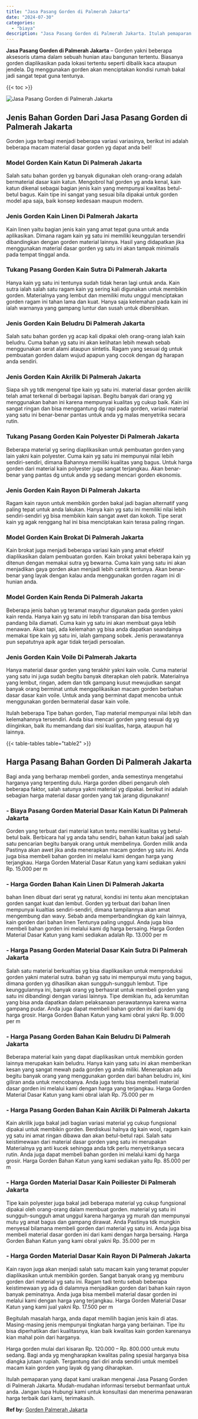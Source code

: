 ```yaml
---
title: "Jasa Pasang Gorden di Palmerah Jakarta"
date: "2024-07-30"
categories: 
  - "biaya"
description: "Jasa Pasang Gorden di Palmerah Jakarta. Itulah pemaparan yang dapat kami uraikan mengenai Jasa Pasang Gorden di Palmerah Jakarta. Mudah-mudahan informasi ter..."
---
```


**Jasa Pasang Gorden di Palmerah Jakarta** – Gorden yakni beberapa aksesoris utama dalam sebuah hunian atau bangunan tertentu. Biasanya gorden diaplikasikan pada lokasi tertentu seperti dibalik kaca ataupun jendela. Dg menggunakan gorden akan menciptakan kondisi rumah bakal jadi sangat tepat guna tentunya.

{{< toc >}}

![Jasa Pasang Gorden di Palmerah Jakarta](/images/pasang-gorden-murah05.png)

## Jenis Bahan Gorden Dari Jasa Pasang Gorden di Palmerah Jakarta

Gorden juga terbagi menjadi beberapa variasi variasinya, berikut ini adalah beberapa macam material dasar gorden yg dapat anda beli!

### Model Gorden Kain Katun Di Palmerah Jakarta

Salah satu bahan gorden yg banyak digunakan oleh orang-orang adalah bermaterial dasar kain katun. Mengobrol hal gorden yg anda kenal, kain katun dikenal sebagai bagian jenis kain yang mempunyai kwalitas betul-betul bagus. Kain tipe ini sangat yang sesuai bila dipakai untuk gorden model apa saja, baik konsep kedesaan maupun modern.

### Jenis Gorden Kain Linen Di Palmerah Jakarta

Kain linen yaitu bagian jenis kain yang amat tepat guna untuk anda aplikasikan. Dimana ragam kain yg satu ini memiliki keunggulan tersendiri dibandingkan dengan gorden material lainnya. Hasil yang didapatkan jika menggunakan material dasar gorden yg satu ini akan tampak minimalis pada tempat tinggal anda.

### Tukang Pasang Gorden Kain Sutra Di Palmerah Jakarta

Hanya kain yg satu ini tentunya sudah tidak heran lagi untuk anda. Kain sutra ialah salah satu ragam kain yg sering kali digunakan untuk membikin gorden. Materialnya yang lembut dan memiliki mutu unggul menciptakan gorden ragam ini tahan lama dan kuat. Hanya saja kelemahan pada kain ini ialah warnanya yang gampang luntur dan susah untuk dibersihkan.

### Jenis Gorden Kain Beludru Di Palmerah Jakarta

Salah satu bahan gorden yg acap kali dipakai oleh orang-orang ialah kain beludru. Cuma bahan yg satu ini akan kelihatan lebih mewah sebab menggunakan serat alami ataupun sintetis. Ragam yang sesuai dg untuk pembuatan gorden dalam wujud apapun yang cocok dengan dg harapan anda sendiri.

### Jenis Gorden Kain Akrilik Di Palmerah Jakarta

Siapa sih yg tdk mengenal tipe kain yg satu ini. material dasar gorden akrilik telah amat terkenal di berbagai lapisan. Begitu banyak dari orang yg menggunakan bahan ini karena mempunyai kualitas yg cukup baik. Kain ini sangat ringan dan bisa menggantung dg rapi pada gorden, variasi material yang satu ini benar-benar pantas untuk anda yg malas menyetrika secara rutin.

### Tukang Pasang Gorden Kain Polyester Di Palmerah Jakarta

Beberapa material yg sering diaplikasikan untuk pembuatan gorden yang lain yakni kain polyester. Cuma kain yg satu ini mempunyai nilai lebih sendiri-sendiri, dimana Bahannya memiliki kualitas yang bagus. Untuk harga gorden dari material kain polyester juga sangat terjangkau. Akan benar-benar yang pantas dg untuk anda yg sedang mencari gorden ekonomis.

### Jenis Gorden Kain Rayon Di Palmerah Jakarta

Ragam kain rayon untuk membikin gorden bakal jadi bagian alternatif yang paling tepat untuk anda lakukan. Hanya kain yg satu ini memiliki nilai lebih sendiri-sendiri yg bisa membikin kain sangat awet dan kokoh. Tipe serat kain yg agak renggang hal ini bisa menciptakan kain terasa paling ringan.

### Model Gorden Kain Brokat Di Palmerah Jakarta

Kain brokat juga menjadi beberapa variasi kain yang amat efektif diaplikasikan dalam pembuatan gorden. Kain brokat yakni beberapa kain yg ditenun dengan memakai sutra yg bewarna. Cuma kain yang satu ini akan menjadikan gaya gorden akan menjadi lebih cantik tentunya. Akan benar-benar yang layak dengan kalau anda menggunakan gorden ragam ini di hunian anda.

### Model Gorden Kain Renda Di Palmerah Jakarta

Beberapa jenis bahan yg teramat masyhur digunakan pada gorden yakni kain renda. Hanya kain yg satu ini lebih transparan dan bisa tembus pandang bila diamati. Cuma kain yg satu ini akan membuat gaya lebih menawan. Akan tapi, ada kelemahan yg bisa anda dapatkan seandainya memakai tipe kain yg satu ini, ialah gampang sobek. Jenis perawatannya pun sepatutnya apik agar tidak terjadi persoalan.

### Jenis Gorden Kain Voile Di Palmerah Jakarta

Hanya material dasar gorden yang terakhir yakni kain voile. Cuma material yang satu ini juga sudah begitu banyak diterapkan oleh pabrik. Materialnya yang lembut, ringan, adem dan tdk gampang kusut mewujudkan sangat banyak orang berminat untuk mengaplikasikan macam gorden berbahan dasar dasar kain voile. Untuk anda yang berminat dapat mencoba untuk menggunakan gorden bermaterial dasar kain voile.

Itulah beberapa Tipe bahan gorden, Tiap material mempunyai nilai lebih dan kelemahannya tersendiri. Anda bisa mencari gorden yang sesuai dg yg diinginkan, baik itu memandang dari sisi kualitas, harga, ataupun hal lainnya.

{{< table-tables table="table2" >}}

## Harga Pasang Bahan Gorden Di Palmerah Jakarta

Bagi anda yang berharap membeli gorden, anda semestinya mengetahui harganya yang terpenting dulu. Harga gorden diberi pengaruh oleh beberapa faktor, salah satunya yakni material yg dipakai. berikut ini adalah sebagian harga material dasar gorden yang tak jarang digunakann!

### \- Biaya Pasang Gorden Material Dasar Kain Katun Di Palmerah Jakarta

Gorden yang terbuat dari material katun tentu memiliki kualitas yg betul-betul baik. Berbicara hal yg anda tahu sendiri, bahan katun bakal jadi salah satu pencarian begitu banyak orang untuk membelinya. Gorden milik anda Pastinya akan awet jika anda menerapkan macam gorden yg satu ini. Anda juga bisa membeli bahan gorden ini melalui kami dengan harga yang terjangkau. Harga Gorden Material Dasar Katun yang kami sediakan yakni Rp. 15.000 per m

### \- Harga Gorden Bahan Kain Linen Di Palmerah Jakarta

bahan linen dibuat dari serat yg natural, kondisi ini tentu akan menciptakan gorden sangat kuat dan lembut. Gorden yg terbuat dari bahan linen mempunyai kualtias sendiri-sendiri, dimana tampilannya akan amat mengembung dan wavy. Sebab anda memperbandingkan dg kain lainnya, kain gorden dari bahan linen Tentunya paling unggul. Anda juga bisa membeli bahan gorden ini melalui kami dg harga bersaing. Harga Gorden Material Dasar Katun yang kami sediakan adalah Rp. 13.000 per m

### \- Harga Pasang Gorden Material Dasar Kain Sutra Di Palmerah Jakarta

Salah satu material berkualtias yg bisa diaplikasikan untuk memproduksi gorden yakni material sutra. bahan yg satu ini mempunyai mutu yang bagus, dimana gorden yg dihasilkan akan sungguh-sungguh lembut. Tipe keunggulannya ini, banyak orang yg berhasrat untuk membeli gorden yang satu ini dibandingi dengan variasi lainnya. Tipe demikian itu, ada kerumitan yang bisa anda dapatkan dalam pelaksanaan perawatannya karena warna gampang pudar. Anda juga dapat membeli bahan gorden ini dari kami dg harga grosir. Harga Gorden Bahan Katun yang kami obral yakni Rp. 9.000 per m

### \- Harga Pasang Gorden Bahan Kain Beludru Di Palmerah Jakarta

Beberapa material kain yang dapat diaplikasikan untuk membikin gorden lainnya merupakan kain beludru. Hanya kain yang satu ini akan memberikan kesan yang sangat mewah pada gorden yg anda miliki. Menerapkan ada begitu banyak orang yang menggunakan gorden dari bahan beludru ini, kini giliran anda untuk mencobanya. Anda juga tentu bisa membeli material dasar gorden ini melalui kami dengan harga yang terjangkau. Harga Gorden Material Dasar Katun yang kami obral ialah Rp. 75.000 per m

### \- Harga Pasang Gorden Bahan Kain Akrilik Di Palmerah Jakarta

Kain akrilik juga bakal jadi bagian variasi material yg cukup fungsional dipakai untuk membikin gorden. Berdiskusi halnya dg kain wool, ragam kain yg satu ini amat ringan dibawa dan akan betul-betul rapi. Salah satu keistimewaan dari material dasar gorden yang satu ini merupakan Materialnya yg anti kucek sehingga anda tdk perlu menyetrikanya secara rutin. Anda juga dapat membeli bahan gorden ini melalui kami dg harga grosir. Harga Gorden Bahan Katun yang kami sediakan yaitu Rp. 85.000 per m

### \- Harga Gorden Material Dasar Kain Poiliester Di Palmerah Jakarta

Tipe kain polyester juga bakal jadi beberapa material yg cukup fungsional dipakai oleh orang-orang dalam membuat gorden. material yg satu ini sungguh-sungguh amat unggul karena harganya yg murah dan mempunyai mutu yg amat bagus dan gampang dirawat. Anda Pastinya tdk mungkin menyesal bilamana membeli gorden dari material yg satu ini. Anda juga bisa membeli material dasar gorden ini dari kami dengan harga bersaing. Harga Gorden Bahan Katun yang kami obral yakni Rp. 35.000 per m

### \- Harga Gorden Material Dasar Kain Rayon Di Palmerah Jakarta

Kain rayon juga akan menjadi salah satu macam kain yang teramat populer diaplikasikan untuk membikin gorden. Sangat banyak orang yg memburu gorden dari material yg satu ini. Ragam tadi tentu sebab beberapa keistimewaan yg ada di dalamnya menjadikan gorden dari bahan kain rayon banyak peminatnya. Anda juga bisa membeli material dasar gorden ini melalui kami dengan harga yang terjangkau. Harga Gorden Material Dasar Katun yang kami jual yakni Rp. 17.500 per m

Begitulah masalah harga, anda dapat memilih bagian jenis kain di atas. Masing-masing jenis mempunyai tingkatan harga yang berlainan. Tipe itu bisa diperhatikan dari kualitasnya, kian baik kwalitas kain gorden karenanya kian mahal poin dari harganya.

Harga gorden mulai dari kisaran Rp. 120.000 – Rp. 800.000 untuk mutu sedang. Bagi anda yg mengharapkan kwalitas paling spesial harganya bisa diangka jutaan rupiah. Tergantung dari diri anda sendiri untuk membeli macam kain gorden yang layak dg yang diharapkan.

Itulah pemaparan yang dapat kami uraikan mengenai Jasa Pasang Gorden di Palmerah Jakarta. Mudah-mudahan informasi tersebut bermanfaat untuk anda. Jangan lupa Hubungi kami untuk konsultasi dan menerima penawaran harga terbaik dari kami, terimakasih.

**Ref by:**  [Gorden  Palmerah Jakarta](https://id.wikipedia.org/wiki/Gorden)

